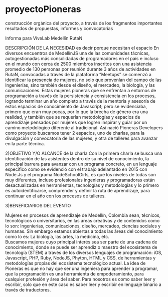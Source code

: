 # proyectoPioneras
construcción orgánica del proyecto, a través de los fragmentos importantes resultados de propuestas, informes y convocatorias

Informa para ViveLab Medellín RutaN

DESCRIPCIÓN DE LA NECESIDAD es decir porque necesitan el espacio
En diversos encuentros de MedellínJS una de las comunidades tácnicas, autogestionadas más consolidadas de programadores en el país e incluso en el mundo con cerca de 2500 miembros inscritos con una asistencia promedio de 130 personas por reunión durante 3 años de actividades en RutaN, convocadas a través de la plataforma “Meetups” se comenzó a identificar la presencia de mujeres, no solo que provenían del campo de las Ingenierías, sino también desde el diseño, el mercadeo, la biología, y las comunicaciones. Estas mujeres pioneras que se enfrentan a entornos de programación a través de la persistencia y consistencia en los procesos, logrando terminar un año completo a través de la mentoría y asesoría de estos espacios de conocimiento de Javascript; pero se evidenciaba, primero que eran muy pocas, por lo que la brecha de género era una realidad, y también que se requerían metodologías y espacios de aprendizaje pensados por mujeres que logren inspirar y guiar por un camino metodológico diferente al tradicional. Así nació Pioneras Developers como proyecto buscamos tener 2 espacios, uno de charlas, para la divulgación y convocatoria de las mujeres, y otra de talleres para avanzar en la parte técnica.

2)OBJETIVO Y/O ALCANCE de la charla
Con la primera charla se busca una identificación de las asistentes dentro de su nivel de conocimiento, la principal barrera para avanzar con un programa concreto, en un lenguaje específico como se evidenció con el trabajo adelantado en 2015 con Node.Js y el programa NodeSchoolGirls, es que los niveles de todas son muy diferentes, incluso profesionales ingenieras y programadoras están desactualizadas en herramientas, tecnologías y metodologías y lo primero es autoidentificarse, comprender y definir la ruta de aprendizaje, para continuar en el año con los procesos de talleres.

3)BENEFICIARIOS DEL EVENTO

Mujeres en procesos de aprendizaje de Medellín, Colombia sean, técnicos, tecnológicos o universitarios, en las áreas creativas y de contenidos como lo son: Ingenierías, comunicaciones, diseño, mercadeo, ciencias sociales y humanas. Sin embargo estamos abiertas a todas las áreas del conocimiento como lo es: La biología, las artes, la medicina, etc.  
Buscamos mujeres cuyo principal interés sea ser parte de una cadena de conocimiento, donde se puede ser aprendiz o maestro del ecosistema de tecnología (STEM) a través de los diversos lenguajes de programación: iOS, Javascript, PHP, Ruby, NodeJS, Phyton, HTML y CSS, de herramientas y metodologías propias del ecosistema tecnológico actual.
La idea de Pioneras es que no hay que ser una ingeniera para aprender a programar, que la programación es una herramienta de empoderamiento, para cualquier profesión y área del saber. Para nosotros es como saber leer y escribir, solo que en este caso es saber leer y escribir en lenguaje binario a través de traductores.
